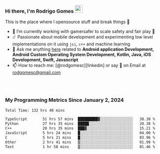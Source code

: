 
### Hi there, I'm Rodrigo Gomes <img src="https://media.giphy.com/media/hvRJCLFzcasrR4ia7z/giphy.gif" width="25px">
This is the place where I opensource stuff and break things 🤣
- 🔭 I’m currently working with gamersafer to scale safety and fair play 💜
- ☄️ Passionate about mobile development and experimenting low level implementations on it using `jsi`, `c++` and machine learning
- 💬 Ask me anything [here](https://github.com/rodgomesc/rodgomesc/issues) related to <b>Android application Development, Android Custom Operating System Development, Kotlin, Java, iOS Development, Swift, Javascript</b>
- 📫 How to reach me: [@rodgomesc][linkedin] or say 👋 on Email at [rodgomesc@gmail.com](mailto:rodgomesc@gmail.com)


<br/>

<!-- 
<picture>
  <img src="/github-metrics.svg" alt="Metrics">
</picture>
-->

</br>

### My Programming Metrics Since January 2, 2024 


<!--START_SECTION:waka-->

```txt
Total Time: 132 hrs 40 mins

TypeScript       51 hrs 57 mins  █████████▓░░░░░░░░░░░░░░░   38.38 %
Python           27 hrs 35 mins  █████░░░░░░░░░░░░░░░░░░░░   20.38 %
C++              20 hrs 35 mins  ███▓░░░░░░░░░░░░░░░░░░░░░   15.21 %
JavaScript       5 hrs 24 mins   █░░░░░░░░░░░░░░░░░░░░░░░░   04.00 %
C                5 hrs 21 mins   █░░░░░░░░░░░░░░░░░░░░░░░░   03.96 %
Other            2 hrs 41 mins   ▒░░░░░░░░░░░░░░░░░░░░░░░░   01.99 %
Text             1 hr 58 mins    ▒░░░░░░░░░░░░░░░░░░░░░░░░   01.46 %
```

<!--END_SECTION:waka-->
